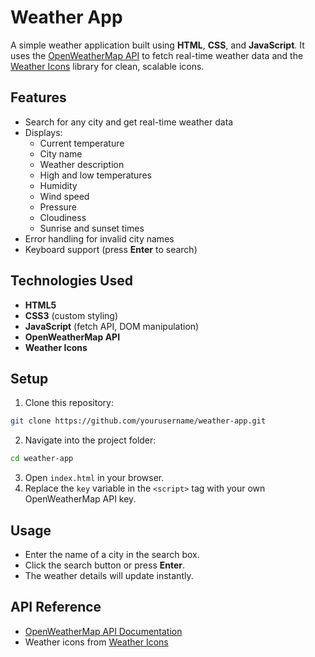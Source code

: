 # Weather App

A simple weather application built using **HTML**, **CSS**, and **JavaScript**. It uses the [OpenWeatherMap API](https://openweathermap.org/api) to fetch real-time weather data and the [Weather Icons](https://erikflowers.github.io/weather-icons/) library for clean, scalable icons.

## Features
- Search for any city and get real-time weather data
- Displays:
  - Current temperature
  - City name
  - Weather description
  - High and low temperatures
  - Humidity
  - Wind speed
  - Pressure
  - Cloudiness
  - Sunrise and sunset times
- Error handling for invalid city names
- Keyboard support (press **Enter** to search)

## Technologies Used
- **HTML5**
- **CSS3** (custom styling)
- **JavaScript** (fetch API, DOM manipulation)
- **OpenWeatherMap API**
- **Weather Icons**

## Setup
1. Clone this repository:
```bash
git clone https://github.com/yourusername/weather-app.git
```
2. Navigate into the project folder:
```bash
cd weather-app
```
3. Open `index.html` in your browser.
4. Replace the `key` variable in the `<script>` tag with your own OpenWeatherMap API key.

## Usage
- Enter the name of a city in the search box.
- Click the search button or press **Enter**.
- The weather details will update instantly.

## API Reference
- [OpenWeatherMap API Documentation](https://openweathermap.org/current)
- Weather icons from [Weather Icons](https://erikflowers.github.io/weather-icons/)
